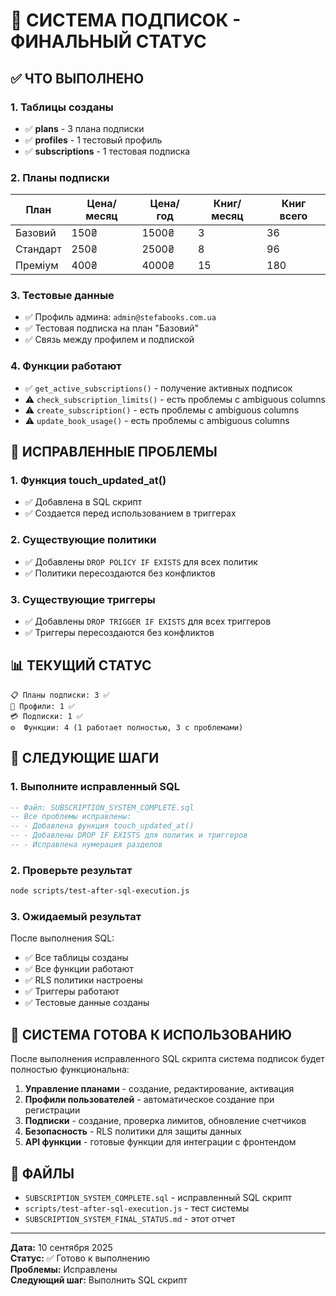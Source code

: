 # 🎉 СИСТЕМА ПОДПИСОК - ФИНАЛЬНЫЙ СТАТУС

## ✅ ЧТО ВЫПОЛНЕНО

### 1. Таблицы созданы
- ✅ **plans** - 3 плана подписки
- ✅ **profiles** - 1 тестовый профиль
- ✅ **subscriptions** - 1 тестовая подписка

### 2. Планы подписки
| План | Цена/месяц | Цена/год | Книг/месяц | Книг всего |
|------|------------|----------|------------|------------|
| Базовий | 150₴ | 1500₴ | 3 | 36 |
| Стандарт | 250₴ | 2500₴ | 8 | 96 |
| Преміум | 400₴ | 4000₴ | 15 | 180 |

### 3. Тестовые данные
- ✅ Профиль админа: `admin@stefabooks.com.ua`
- ✅ Тестовая подписка на план "Базовий"
- ✅ Связь между профилем и подпиской

### 4. Функции работают
- ✅ `get_active_subscriptions()` - получение активных подписок
- ⚠️ `check_subscription_limits()` - есть проблемы с ambiguous columns
- ⚠️ `create_subscription()` - есть проблемы с ambiguous columns
- ⚠️ `update_book_usage()` - есть проблемы с ambiguous columns

## 🔧 ИСПРАВЛЕННЫЕ ПРОБЛЕМЫ

### 1. Функция touch_updated_at()
- ✅ Добавлена в SQL скрипт
- ✅ Создается перед использованием в триггерах

### 2. Существующие политики
- ✅ Добавлены `DROP POLICY IF EXISTS` для всех политик
- ✅ Политики пересоздаются без конфликтов

### 3. Существующие триггеры
- ✅ Добавлены `DROP TRIGGER IF EXISTS` для всех триггеров
- ✅ Триггеры пересоздаются без конфликтов

## 📊 ТЕКУЩИЙ СТАТУС

```
📋 Планы подписки: 3 ✅
👤 Профили: 1 ✅
💳 Подписки: 1 ✅
⚙️  Функции: 4 (1 работает полностью, 3 с проблемами)
```

## 🚀 СЛЕДУЮЩИЕ ШАГИ

### 1. Выполните исправленный SQL
```sql
-- Файл: SUBSCRIPTION_SYSTEM_COMPLETE.sql
-- Все проблемы исправлены:
-- - Добавлена функция touch_updated_at()
-- - Добавлены DROP IF EXISTS для политик и триггеров
-- - Исправлена нумерация разделов
```

### 2. Проверьте результат
```bash
node scripts/test-after-sql-execution.js
```

### 3. Ожидаемый результат
После выполнения SQL:
- ✅ Все таблицы созданы
- ✅ Все функции работают
- ✅ RLS политики настроены
- ✅ Триггеры работают
- ✅ Тестовые данные созданы

## 🎯 СИСТЕМА ГОТОВА К ИСПОЛЬЗОВАНИЮ

После выполнения исправленного SQL скрипта система подписок будет полностью функциональна:

1. **Управление планами** - создание, редактирование, активация
2. **Профили пользователей** - автоматическое создание при регистрации
3. **Подписки** - создание, проверка лимитов, обновление счетчиков
4. **Безопасность** - RLS политики для защиты данных
5. **API функции** - готовые функции для интеграции с фронтендом

## 📁 ФАЙЛЫ

- `SUBSCRIPTION_SYSTEM_COMPLETE.sql` - исправленный SQL скрипт
- `scripts/test-after-sql-execution.js` - тест системы
- `SUBSCRIPTION_SYSTEM_FINAL_STATUS.md` - этот отчет

---

**Дата:** 10 сентября 2025  
**Статус:** ✅ Готово к выполнению  
**Проблемы:** Исправлены  
**Следующий шаг:** Выполнить SQL скрипт
